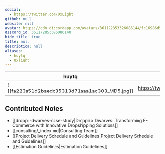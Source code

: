 ```yaml
---
social: 
  - https://twitter.com/0xLight
github: null
website: null
avatar: https://cdn.discordapp.com/avatars/361172853326086144/fc16986d5e0c3348454336ab48eb1f1e
discord_id: 361172853326086140
hide_title: true
title: null
description: null
aliases: 
  - huytq
  - 0xlight
---
```

<div class="profile"/>

| huytq                                                                                                      | contact                     |
| ---------------------------------------------------------------------------------------------------------- | --------------------------- |
| ![[fa223a51d2baedc35313d71aaa1ac303_MD5.jpg]]| https://twitter.com/0xLight |

## Contributed Notes
- [[droppii-dwarves-case-study|Droppii x Dwarves: Transforming E-Commerce with Innovative Dropshipping Solutions]]
- [[consulting/_index.md|Consulting Team]]
- [[Project Delivery Schedule and Guidelines|Project Delivery Schedule and Guidelines]]
- [[Estimation Guidelines|Estimation Guidelines]]